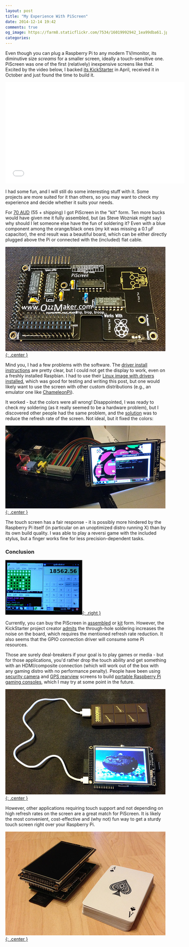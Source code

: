 ```yaml
---
layout: post
title: "My Experience With PiScreen"
date: 2014-12-14 19:42
comments: true
og_image: https://farm8.staticflickr.com/7534/16019992942_1ea99dba61.jpg
categories:
---
```


Even though you can plug a Raspberry Pi to any modern TV/monitor, its diminutive size *screams* for a smaller screen, ideally a touch-sensitive one. PiScreen was one of the first (relatively) inexpensive screens like that. Excited by the video below, I backed [its KickStarter][1] in April, received it in October and just found the time to build it.

<p style="text-align:center"><iframe width="560" height="315" src="//www.youtube.com/embed/sM0-iksBXDc" frameborder="0" allowfullscreen></iframe></p>

I had some fun, and I will still do some interesting stuff with it. Some projects are more suited for it than others, so you may want to check my experience and decide whether it suits your needs.

<!--more-->

For [70 AUD][5] (55 + shipping) I got PiScreen in the "kit" form. Ten more bucks would have given me it fully assembled, but (as Steve Wozniak might say) why should I let someone else have the fun of soldering it? Even with a blue component among the orange/black ones (my kit was missing a 0.1 μF capacitor), the end result was a beautiful board, which can be either directly plugged above the Pi or connected with the (included) flat cable.

[![PiScreen after my soldering job ](/img/2014/12/pi1.jpg){: .center }](https://www.flickr.com/photos/chesterbr/15401048483)

Mind you, I had a few problems with the software. The [driver install instructions][7] are pretty clear, but I could not get the display to work, even on a freshly installed Raspbian. I had to use their [Linux image with drivers installed][8], which was good for testing and writing this post, but one would likely want to use the screen with other custom distributions (e.g., an emulator one like [ChameleonPi][9]).

It worked - but the colors were all wrong! Disappointed, I was ready to check my soldering (as it really seemed to be a hardware problem), but I discovered other people had the same problem, and the [solution][2] was to reduce the refresh rate of the screen. Not ideal, but it fixed the colors:

[![PiScreen with a flat cable, running Ruby (irb) ](/img/2014/12/pi2.jpg){: .center }](https://www.flickr.com/photos/chesterbr/16019991552)

The touch screen has a fair response - it is possibly more hindered by the Raspberry Pi itself (in particular on an unoptimized distro running X) than by its own build quality. I was able to play a reversi game with the included stylus, but a finger works fine for less precision-dependent tasks.

### Conclusion

[![PiScreen showing some windows ](/img/2014/12/pi3.jpg){: .right }](https://www.flickr.com/photos/chesterbr/15401045533)

Currently, you can buy the PiScreen in [assembled][3] or [kit][4] form. However, the KickStarter project creator [admits][10] the through-hole soldering increases the noise on the board, which requires the mentioned refresh rate reduction. It also seems that the GPIO connection driver will consume some Pi resources.

Those are surely deal-breakers if your goal is to play games or media - but for those applications, you'd rather drop the touch ability and get something with an HDMI/composite connection (which will work out of the box with any gaming distro with no performance penalty). People have been using [security camera][11] and [GPS rearview][13] screens to build [portable Raspberry Pi gaming consoles][12], which I may try at some point in the future.

[![PiScreen + Chocolate battery = yummy! ](/img/2014/12/pi4.jpg){: .center }](https://www.flickr.com/photos/chesterbr/16019992942)

However, other applications requiring touch support and not depending on high refresh rates on the screen are a great match for PiScreen. It is likely the most convenient, cost-effective and (why not) fun way to get a sturdy touch screen right over your Raspberry Pi.

[![PiScreen next to a card deck, for size comparison ](/img/2014/12/pi5.jpg){: .center }](https://www.flickr.com/photos/chesterbr/15834632689)



[1]: https://www.kickstarter.com/projects/2135028730/piscreen-a-35-tft-with-touchscreen-for-the-raspber
[2]: http://ozzmaker.com/forums/topic/wrong-colors-on-piscreen-my-raspberry-is-purple/
[3]: https://www.tindie.com/products/ozzmaker/piscreen-35-tft-with-touch-for-the-raspberry-pi/
[4]: https://www.tindie.com/products/ozzmaker/piscreen-35-tft-with-touch-for-the-raspberry-pi-kit/
[5]: http://www.google.com/search?q=70+aud
[7]: http://ozzmaker.com/piscreen-driver-install-instructions-2/
[8]: http://ozzmaker.com/piscreen/PiScreenImage-SDCard-1.6.zip
[9]: //chester.me/archives/2013/03/raspberry-pi-with-berryboot-and-chameleonpi.html/
[10]: http://ozzmaker.com/forums/topic/wrong-colors-on-piscreen-my-raspberry-is-purple/#post-2930
[11]: http://www.dx.com/p/q1303-4-3-pal-ntsc-digital-security-tft-monitor-black-dc-12v-195293#.VI3OrKZrVf0
[12]: http://lifehacker.com/how-to-build-a-handheld-raspberry-pi-powered-game-cons-1663675758
[13]: http://www.amazon.com/gp/product/B00IUGW7PM
